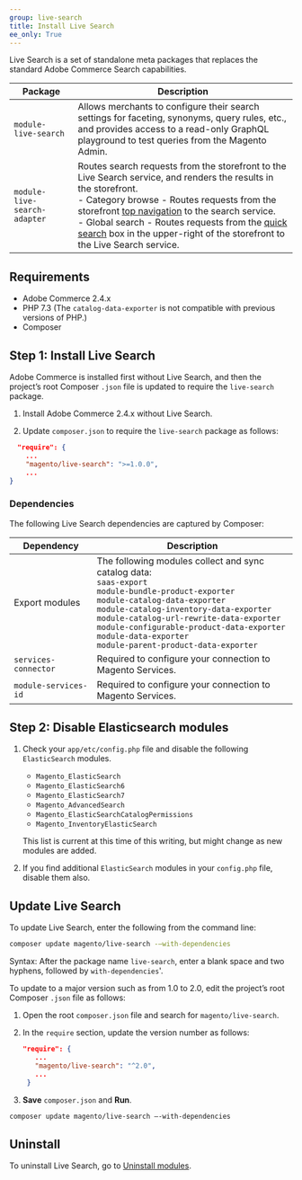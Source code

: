 ```yaml
---
group: live-search
title: Install Live Search
ee_only: True
---
```


Live Search is a set of standalone meta packages that replaces the standard Adobe Commerce Search capabilities.

|**Package**|**Description**|
|---|---|
|`module-live-search`|Allows merchants to configure their search settings for faceting, synonyms, query rules, etc., and provides access to a read-only GraphQL playground to test queries from the Magento Admin. |
|`module-live-search-adapter`|Routes search requests from the storefront to the Live Search service, and renders the results in the storefront. <br />- Category browse - Routes requests from the storefront [top navigation](https://docs-beta.magento.com/user-guide/catalog/navigation-top.html) to the search service.<br />- Global search - Routes requests from the [quick search](https://docs-beta.magento.com/user-guide/catalog/search-quick.html) box in the upper-right of the storefront to the Live Search service.|

## Requirements

-  Adobe Commerce 2.4.x
-  PHP 7.3 (The `catalog-data-exporter` is not compatible with previous versions of PHP.)
-  Composer

## Step 1: Install Live Search

Adobe Commerce is installed first without Live Search, and then the project’s root Composer `.json` file is updated to require the `live-search` package.

1. Install Adobe Commerce 2.4.x without Live Search.

1. Update `composer.json` to require the `live-search` package as follows:

  ```json
    "require": {
      ...
      "magento/live-search": ">=1.0.0",
      ...
  }
   ```

### Dependencies

The following Live Search dependencies are captured by Composer:

|**Dependency**|**Description**|
|---|---|
|Export modules|The following modules collect and sync catalog data:<br />`saas-export`<br />`module-bundle-product-exporter`<br />`module-catalog-data-exporter`<br />`module-catalog-inventory-data-exporter`<br />`module-catalog-url-rewrite-data-exporter`<br />`module-configurable-product-data-exporter`<br />`module-data-exporter`<br />`module-parent-product-data-exporter`|
|`services-connector`|Required to configure your connection to Magento Services.|
|`module-services-id`|Required to configure your connection to Magento Services.|

## Step 2: Disable Elasticsearch modules

1. Check your `app/etc/config.php` file and disable the following `ElasticSearch` modules.

   -  `Magento_ElasticSearch`
   -  `Magento_ElasticSearch6`
   -  `Magento_ElasticSearch7`
   -  `Magento_AdvancedSearch`
   -  `Magento_ElasticSearchCatalogPermissions`
   -  `Magento_InventoryElasticSearch`

   This list is current at this time of this writing, but might change as new modules are added.

1. If you find additional `ElasticSearch` modules in your `config.php` file, disable them also.

## Update Live Search

To update Live Search, enter the following from the command line:

```bash
composer update magento/live-search -–with-dependencies
```

Syntax: After the package name `live-search`, enter a blank space and two hyphens, followed by `with-dependencies`'.

To update to a major version such as from 1.0 to 2.0, edit the project’s root Composer `.json` file as follows:

1. Open the root `composer.json` file and search for `magento/live-search`.

1. In the `require` section, update the version number as follows:

   ```json
   "require": {
      ...
      "magento/live-search": "^2.0",
      ...
    }
   ```

1. **Save** `composer.json` and **Run**.

  ```bash
  composer update magento/live-search –-with-dependencies
  ```

## Uninstall

To uninstall Live Search, go to [Uninstall modules](https://devdocs-beta.magento.com/guides/v2.4/install-gde/install/cli/install-cli-uninstall-mods.html).
